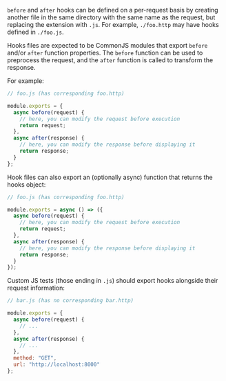 `before` and `after` hooks can be defined on a per-request basis by creating another file in the same directory with the same name as the request, but replacing the extension with `.js`. For example, `./foo.http` may have hooks defined in `./foo.js`.

Hooks files are expected to be CommonJS modules that export `before` and/or `after` function properties. The `before` function can be used to preprocess the request, and the `after` function is called to transform the response.

For example:

```js
// foo.js (has corresponding foo.http)

module.exports = {
  async before(request) {
    // here, you can modify the request before execution
    return request;
  },
  async after(response) {
    // here, you can modify the response before displaying it
    return response;
  }
};
```

Hook files can also export an (optionally async) function that returns the hooks object:

```js
// foo.js (has corresponding foo.http)

module.exports = async () => ({
  async before(request) {
    // here, you can modify the request before execution
    return request;
  },
  async after(response) {
    // here, you can modify the response before displaying it
    return response;
  }
});
```

Custom JS tests (those ending in `.js`) should export hooks alongside their request information:

```js
// bar.js (has no corresponding bar.http)

module.exports = {
  async before(request) {
    // ...
  },
  async after(response) {
    // ...
  },
  method: "GET",
  url: "http://localhost:8000"
};
```
